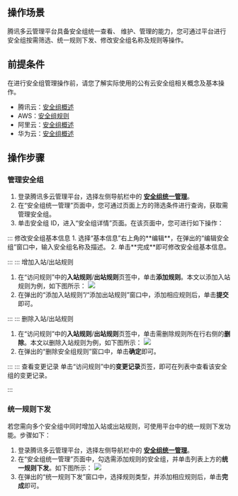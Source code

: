 ## 操作场景
腾讯多云管理平台具备安全组统一查看、 维护、管理的能力，您可通过平台进行安全组按需筛选、统一规则下发、修改安全组名称及规则等操作。


## 前提条件
在进行安全组管理操作前，请您了解实际使用的公有云安全组相关概念及基本操作。
- 腾讯云：[安全组概述](https://cloud.tencent.com/document/product/213/12452)
- AWS：[安全组规则](https://docs.aws.amazon.com/zh_cn/AWSEC2/latest/UserGuide/security-group-rules.html)
- 阿里云：[安全组概述](https://help.aliyun.com/document_detail/25387.html)
- 华为云：[安全组概述](https://support.huaweicloud.com/usermanual-ecs/zh-cn_topic_0140323157.html)


## 操作步骤

### 管理安全组
1. 登录腾讯多云管理平台，选择左侧导航栏中的 **[安全组统一管理](https://cmp.tencent.cn/security-group)**。
2. 在“安全组统一管理”页面中，您可通过页面上方的筛选条件进行查询，获取需管理安全组。
3. 单击安全组 ID，进入“安全组详情”页面。在该页面中，您可进行如下操作：
<dx-accordion>
::: 修改安全组基本信息
1. 选择“基本信息”右上角的**编辑**，在弹出的“编辑安全组”窗口中，输入安全组名称及描述。
2. 单击**完成**即可修改安全组基本信息。


::: 
::: 增加入站/出站规则
1. 在“访问规则”中的**入站规则**/**出站规则**页签中，单击**添加规则**。本文以添加入站规则为例，如下图所示：
![](https://qcloudimg.tencent-cloud.cn/raw/15a4c85f57b18b4d155d8bbd81dd58b9.png)
2. 在弹出的“添加入站规则”/“添加出站规则”窗口中，添加相应规则后，单击**提交**即可。

:::
::: 删除入站/出站规则
1. 在“访问规则”中的**入站规则**/**出站规则**页签中，单击需删除规则所在行右侧的**删除**。本文以删除入站规则为例，如下图所示：
![](https://qcloudimg.tencent-cloud.cn/raw/967f51454478edc7a469adae6dfc5c90.png)
2. 在弹出的“删除安全组规则”窗口中，单击**确定**即可。

:::
::: 查看变更记录
单击“访问规则”中的**变更记录**页签，即可在列表中查看该安全组的变更记录。

:::
</dx-accordion>



### 统一规则下发
若您需向多个安全组中同时增加入站或出站规则，可使用平台中的统一规则下发功能。步骤如下：
1. 登录腾讯多云管理平台，选择左侧导航栏中的 **[安全组统一管理](https://cmp.tencent.cn/security-group)**。
2. 在“安全组统一管理”页面中，勾选需添加规则的安全组，并单击列表上方的**统一规则下发**。如下图所示：
![](https://qcloudimg.tencent-cloud.cn/raw/a22fa05aa9e05c169172ee43de0a5cf9.png)
3. 在弹出的“统一规则下发”窗口中，选择规则类型，并添加相应规则后，单击**完成**即可。
